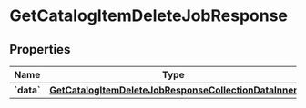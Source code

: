 
# GetCatalogItemDeleteJobResponse

## Properties
| Name | Type | Description | Notes |
| ------------ | ------------- | ------------- | ------------- |
| **&#x60;data&#x60;** | [**GetCatalogItemDeleteJobResponseCollectionDataInner**](GetCatalogItemDeleteJobResponseCollectionDataInner.md) |  |  |




